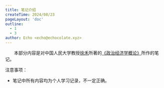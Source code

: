 ```yaml
---
title: 笔记介绍
createTime: 2024/08/23
pageLayout: 'doc'
outline:
  - 1
  - 3
author: Echo <echo@echocolate.xyz>
---
```


　　本部分内容是对中国人民大学教授[徐禾](https://baike.baidu.com/item/%E5%BE%90%E7%A6%BE/18601530)所著的[《政治经济学概论》](https://marxism-doc.github.io/articles/xuhe/political-economy/)所作的笔记。

注意事项：
* 笔记中所有内容均为个人学习记录，不一定正确。